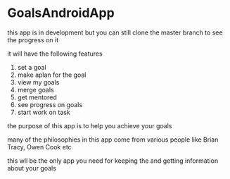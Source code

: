# GoalsAndroidApp

this app is in development but you can still clone the master branch to see the progress on it 

it will have the following features
1. set a goal
2. make aplan for the goal
3. view my goals
4. merge goals
5. get mentored
6. see progress on goals
7. start work on task 

the purpose of this app is to help you achieve your goals

many of the philosophies in this app come from various people like Brian Tracy, Owen Cook etc

this wll be the only app you need for keeping the and getting information about your goals
